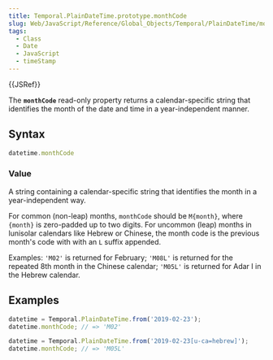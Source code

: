 ```yaml
---
title: Temporal.PlainDateTime.prototype.monthCode
slug: Web/JavaScript/Reference/Global_Objects/Temporal/PlainDateTime/monthCode
tags:
  - Class
  - Date
  - JavaScript
  - timeStamp
---
```

{{JSRef}}

<p class="summary"><span class="seoSummary">The <strong><code>monthCode</code></strong> read-only property returns a calendar-specific string that identifies the month of the date and time in a year-independent manner.</span></p>

## Syntax

```js
datetime.monthCode
```

### Value

A string containing a calendar-specific string that identifies the month in a
year-independent way.

For common (non-leap) months, `monthCode` should be `M{month}`, where `{month}`
is zero-padded up to two digits. For uncommon (leap) months in lunisolar
calendars like Hebrew or Chinese, the month code is the previous month's code
with with an `L` suffix appended.

Examples: `'M02'` is returned for February; `'M08L'` is returned for the
repeated 8th month in the Chinese calendar; `'M05L'` is returned for Adar I in
the Hebrew calendar.

## Examples

```js
datetime = Temporal.PlainDateTime.from('2019-02-23');
datetime.monthCode; // => 'M02'

datetime = Temporal.PlainDateTime.from('2019-02-23[u-ca=hebrew]');
datetime.monthCode; // => 'M05L'
```
